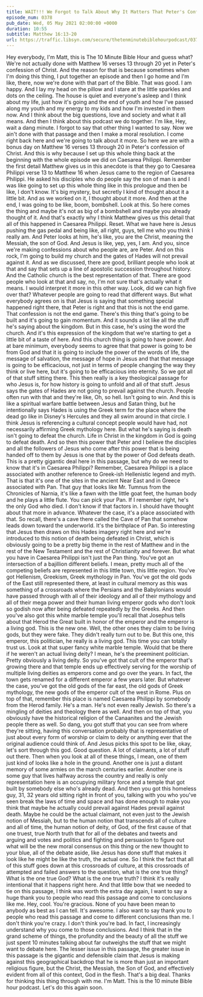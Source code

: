 ```yaml
---
title: WAIT!!! We Forgot to Talk About Why It Matters That Peter's Confession of Jesus as Messiah Happened at Caesarea Philippi
episode_num: 0378
pub_date: Wed, 05 May 2021 02:00:00 +0000
duration: 10:55
subtitle: Matthew 16:13-20
url: https://traffic.libsyn.com/secure/thetenminutebiblehourpodcast/0378_-_WAIT_We_Forgot_to_Talk_About_Why_It_Matters_That_Peters_Confession_of_Jesus_as_Messiah_Happened_at_Caesarea_Philippi.mp3
---
```


 Hey everybody, I'm Matt, this is The 10 Minute Bible Hour and guess what? We're not actually done with Matthew 16 verses 13 through 20 yet in Peter's confession of Christ. And the reason for that is because sometimes when I'm doing this thing, I put together an episode and then I go home and I'm like, there, now we're done with that part of the Bible. That was good. I am happy. And I lay my head on the pillow and I stare at the little sparkles and dots on the ceiling. The house is quiet and everyone's asleep and I think about my life, just how it's going and the end of youth and how I've passed along my youth and my energy to my kids and how I'm invested in them now. And I think about the big questions, love and society and what it all means. And then I think about this podcast we do together. I'm like, Hey, wait a dang minute. I forgot to say that other thing I wanted to say. Now we ain't done with that passage and then I make a moral resolution. I come right back here and we're going to talk about it more. So here we are with a bonus day on Matthew 16 verses 13 through 20 in Peter's confession of Christ. And this is why because I set up this whole thing back at the beginning with the whole episode we did on Caesarea Philippi. Remember the first detail Matthew gives us in this anecdote is that they go to Caesarea Philippi verse 13 to Matthew 16 when Jesus came to the region of Caesarea Philippi. He asked his disciples who do people say the son of man is and I was like going to set up this whole thing like in this prologue and then be like, I don't know. It's big mystery, but secretly I kind of thought about it a little bit. And as we worked on it, I thought about it more. And then at the end, I was going to be like, boom, bombshell. Look at this. So here comes the thing and maybe it's not as big of a bombshell and maybe you already thought of it. And that's exactly why I think Matthew gives us this detail that all of this happened in Caesarea Philippi. Reset. What we have here is Jesus pushing the gas pedal and being like, all right, guys, tell me who you think I really am. And Peter looks at him, he's like, you are the Christ, meaning the Messiah, the son of God. And Jesus is like, yep, yes, I am. And you, since we're making confessions about who people are, are Peter. And on this rock, I'm going to build my church and the gates of Hades will not prevail against it. And as we discussed, there are good, brilliant people who look at that and say that sets up a line of apostolic succession throughout history. And the Catholic church is the best representation of that. There are good people who look at that and say, no, I'm not sure that's actually what it means. I would interpret it more in this other way. Look, did we can high five over that? Whatever people are going to read that different ways. But what everybody agrees on is that Jesus is saying that something special happened right there, that Peter is right and that this is not the end game. That confession is not the end game. There's this thing that's going to be built and it's going to gain momentum. And it sounds a lot like all the stuff he's saying about the kingdom. But in this case, he's using the word the church. And it's this expression of the kingdom that we're starting to get a little bit of a taste of here. And this church thing is going to have power. And at bare minimum, everybody seems to agree that that power is going to be from God and that it is going to include the power of the words of life, the message of salvation, the message of hope in Jesus and that that message is going to be efficacious, not just in terms of people changing the way they think or live here, but it's going to be efficacious into eternity. So we got all of that stuff sitting there. This then really is a key theological passage for who Jesus is, for how history is going to unfold and all of that stuff. Jesus says the gates of Hades are not going to prevail against the church. People often run with that and they're like, Oh, so hell. Isn't going to win. And this is like a spiritual warfare battle between Jesus and Satan thing, but he intentionally says Hades is using the Greek term for the place where the dead go like in Disney's Hercules and they all swim around in that circle. I think Jesus is referencing a cultural concept people would have had, not necessarily affirming Greek mythology here. But what he's saying is death isn't going to defeat the church. Life in Christ in the kingdom in God is going to defeat death. And so then this power that Peter and I believe the disciples and all the followers of Jesus who come after this power that is being handed off to them by Jesus is one that by the power of God defeats death. This is a pretty gigantic deal here in this passage, but why do we need to know that it's in Caesarea Philippi? Remember, Caesarea Philippi is a place associated with another reference to Greek-ish Hellenistic legend and myth. That is that it's one of the sites in the ancient Near East and in Greece associated with Pan. That guy that looks like Mr. Tumnus from the Chronicles of Narnia, it's like a fawn with the little goat feet, the human body and he plays a little flute. You can pick your Pan. If I remember right, he's the only God who died. I don't know if that factors in. I should have thought about that more in advance. Whatever the case, it's a place associated with that. So recall, there's a cave there called the Cave of Pan that somehow leads down toward the underworld. It's the birthplace of Pan. So interesting that Jesus then draws on this Hades imagery right here and we're introduced to this notion of death being defeated in Christ, which is obviously going to be a pretty big theme in the rest of Matthew and in the rest of the New Testament and the rest of Christianity and forever. But what you have in Caesarea Philippi isn't just the Pan thing. You've got an intersection of a bajillion different beliefs. I mean, pretty much all of the competing beliefs are represented in this little town, this little region. You've got Hellenism, Greekism, Greek mythology in Pan. You've got the old gods of the East still represented there, at least in cultural memory as this was something of a crossroads where the Persians and the Babylonians would have passed through with all of their ideology and all of their mythology and all of their mega power and their human living emperor gods who don't look so godish now after being defeated repeatedly by the Greeks. And then you've also got this white marble temple you'll recall that Josephus tells about that Herod the Great built in honor of the emperor and the emperor is a living god. This is the new one. Well, the other ones they claim to be living gods, but they were fake. They didn't really turn out to be. But this one, this emperor, this politician, he really is a living god. This time you can totally trust us. Look at that super fancy white marble temple. Would that be there if he weren't an actual living deity? I mean, he's the preeminent politician. Pretty obviously a living deity. So you've got that cult of the emperor that's growing there and that temple ends up effectively serving for the worship of multiple living deities as emperors come and go over the years. In fact, the town gets renamed for a different emperor a few years later. But whatever the case, you've got the old gods of the far east, the old gods of Greek mythology, the new gods of the emperor cult of the west in Rome. Plus on top of that, remember this place is named Caesarea Philippi by somebody from the Herod family. He's a man. He's not even really Jewish. So there's a mingling of deities and theology there as well. And then on top of that, you obviously have the historical religion of the Canaanites and the Jewish people there as well. So dang, you got stuff that you can see from where they're sitting, having this conversation probably that is representative of just about every form of worship or claim to deity or anything ever that the original audience could think of. And Jesus picks this spot to be like, okay, let's sort through this god. Good question. A lot of claimants, a lot of stuff out there. Then when you look at all of these things, I mean, one of them just kind of looks like a hole in the ground. Another one is just a distant memory of some armies on the march centuries earlier. Another one is some guy that lives halfway across the country and really is only representation here is an occupying military force and a temple that got built by somebody else who's already dead. And then you got this homeless guy, 31, 32 years old sitting right in front of you, talking with you who you've seen break the laws of time and space and has done enough to make you think that maybe he actually could prevail against Hades prevail against death. Maybe he could be the actual claimant, not even just to the Jewish notion of Messiah, but to the human notion that transcends all of culture and all of time, the human notion of deity, of God, of the first cause of that one truest, true North truth that for all of the debates and tweets and arguing and votes and politics and fighting and persuasion to figure out what will be the new moral consensus on this thing or the new thought to your blue, all of the debate aside, like Jesus has done stuff that makes it look like he might be like the truth, the actual one. So I think the fact that all of this stuff goes down at this crossroads of culture, at this crossroads of attempted and failed answers to the question, what is the one true thing? What is the one true God? What is the one true truth? I think it's really intentional that it happens right here. And that little bow that we needed to tie on this passage, I think was worth the extra day again, I want to say a huge thank you to people who read this passage and come to conclusions like me. Hey, cool. You're gracious. None of you have been mean to anybody as best as I can tell. It's awesome. I also want to say thank you to people who read this passage and come to different conclusions than me. I don't think you're crazy. I don't think you're bad. In fact, I increasingly understand why you come to those conclusions. And I think that in the grand scheme of things, the profundity and the beauty of all the stuff we just spent 10 minutes talking about far outweighs the stuff that we might want to debate here. The lesser issue in this passage, the greater issue in this passage is the gigantic and defensible claim that Jesus is making against this geographical backdrop that he is more than just an important religious figure, but the Christ, the Messiah, the Son of God, and effectively evident from all of this context, God in the flesh. That's a big deal. Thanks for thinking this thing through with me. I'm Matt. This is the 10 minute Bible hour podcast. Let's do this again soon.